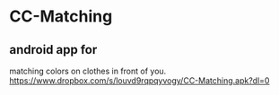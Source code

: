 # CC-Matching
## android app for 
matching colors on clothes in front of you.
https://www.dropbox.com/s/louvd9rqpqyvogy/CC-Matching.apk?dl=0
